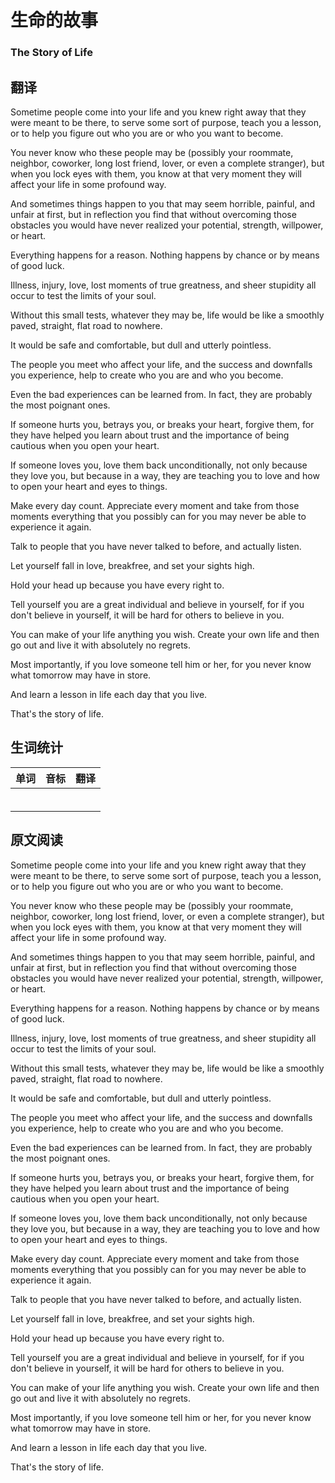 # 生命的故事
### The Story of Life

## 翻译
Sometime people come into your life and you knew right away that they were meant to be there, to serve some sort of purpose, teach you a lesson, or to help you figure out who you are or who you want to become.

You never know who these people may be (possibly your roommate, neighbor, coworker, long lost friend, lover, or even a complete stranger), but when you lock eyes with them, you know at that very moment they will affect your life in some profound way.

And sometimes things happen to you that may seem horrible, painful, and unfair at first, but in reflection you find that without overcoming those obstacles you would have never realized your potential, strength, willpower, or heart.

Everything happens for a reason. Nothing happens by chance or by means of good luck.

Illness, injury, love, lost moments of true greatness, and sheer stupidity all occur to test the limits of your soul.

Without this small tests, whatever they may be, life would be like a smoothly paved, straight, flat road to nowhere.

It would be safe and comfortable, but dull and utterly pointless.

The people you meet who affect your life, and the success and downfalls you experience, help to create who you are and who you become.

Even the bad experiences can be learned from. In fact, they are probably the most poignant ones.

If someone hurts you, betrays you, or breaks your heart, forgive them, for they have helped you learn about trust and the importance of being cautious when you open your heart.

If someone loves you, love them back unconditionally, not only because they love you, but because in a way, they are teaching you to love and how to open your heart and eyes to things.

Make every day count. Appreciate every moment and take from those moments everything that you possibly can for you may never be able to experience it again.

Talk to people that you have never talked to before, and actually listen.

Let yourself fall in love, breakfree, and set your sights high.

Hold your head up because you have every right to.

Tell yourself you are a great individual and believe in yourself, for if you don't believe in yourself, it will be hard for others to believe in you.

You can make of your life anything you wish. Create your own life and then go out and live it with absolutely no regrets.

Most importantly, if you love someone tell him or her, for you never know what tomorrow may have in store.

And learn a lesson in life each day that you live.

That's the story of life.

## 生词统计
| 单词 | 音标 | 翻译 |
|-|-|-|
|  |  |  |
|  |  |  |
|  |  |  |
|  |  |  |
|  |  |  |
|  |  |  |


## 原文阅读
Sometime people come into your life and you knew right away that they were meant to be there, to serve some sort of purpose, teach you a lesson, or to help you figure out who you are or who you want to become.

You never know who these people may be (possibly your roommate, neighbor, coworker, long lost friend, lover, or even a complete stranger), but when you lock eyes with them, you know at that very moment they will affect your life in some profound way.

And sometimes things happen to you that may seem horrible, painful, and unfair at first,  but in reflection you find that without overcoming those obstacles you would have never realized your potential, strength, willpower, or heart.

Everything happens for a reason. Nothing happens by chance or by means of good luck.

Illness, injury, love, lost moments of true greatness, and sheer stupidity all occur to test the limits of your soul.

Without this small tests, whatever they may be, life would be like a smoothly paved, straight, flat road to nowhere.

It would be safe and comfortable, but dull and utterly pointless.

The people you meet who affect your life, and the success and downfalls you experience, help to create who you are and who you become.

Even the bad experiences can be learned from. In fact, they are probably the most poignant ones.

If someone hurts you, betrays you, or breaks your heart, forgive them, for they have helped you learn about trust and the importance of being cautious when you open your heart.

If someone loves you, love them back unconditionally, not only because they love you, but because in a way, they are teaching you to love and how to open your heart and eyes to things.

Make every day count. Appreciate every moment and take from those moments everything that you possibly can for you may never be able to experience it again.

Talk to people that you have never talked to before, and actually listen.

Let yourself fall in love, breakfree, and set your sights high.

Hold your head up because you have every right to.

Tell yourself you are a great individual and believe in yourself, for if you don't believe in yourself, it will be hard for others to believe in you.

You can make of your life anything you wish. Create your own life and then go out and live it with absolutely no regrets.

Most importantly, if you love someone tell him or her, for you never know what tomorrow may have in store.

And learn a lesson in life each day that you live.

That's the story of life.

<src-rtyAudio :src="'https://rtyxmd.gitee.io/rtyresources2019/2019-November/The%20Story%20of%20LIfe.mp3'"></src-rtyAudio>
